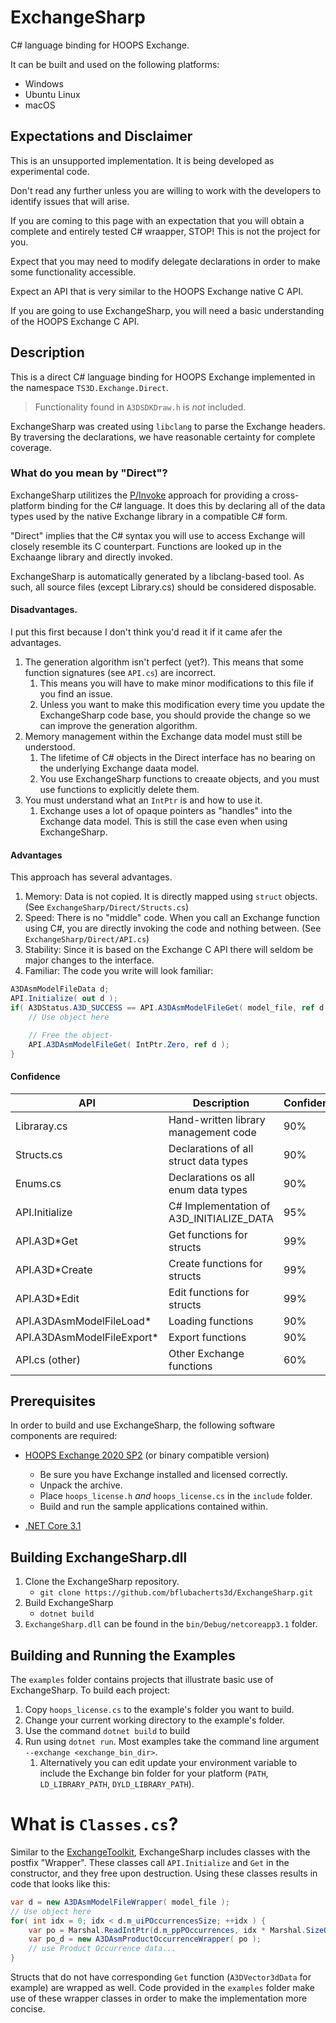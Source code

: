 # ExchangeSharp
C# language binding for HOOPS Exchange. 

It can be built and used on the following platforms:
 - Windows
 - Ubuntu Linux
 - macOS

## Expectations and Disclaimer
This is an unsupported implementation. It is being developed as experimental code. 

Don't read any further unless you are willing to work with the developers to identify issues that will arise.

If you are coming to this page with an expectation that you will obtain a complete and entirely tested C# wraapper, STOP! This is not the project for you.

Expect that you may need to modify delegate declarations in order to make some functionality accessible.

Expect an API that is very similar to the HOOPS Exchange native C API.

If you are going to use ExchangeSharp, you will need a basic understanding of the HOOPS Exchange C API.

## Description
This is a direct C# language binding for HOOPS Exchange implemented in the namespace `TS3D.Exchange.Direct`. 

> Functionality found in `A3DSDKDraw.h` is _not_ included.

ExchangeSharp was created using `libclang` to parse the Exchange headers. By traversing the declarations, we have reasonable certainty for complete coverage.

### What do you mean by "Direct"?
ExchangeSharp utilitizes the [P/Invoke](https://docs.microsoft.com/en-us/dotnet/standard/native-interop/pinvoke) approach for providing a cross-platform binding for the C# language. It does this by declaring all of the data types used by the native Exchange library in a compatible C# form.

"Direct" implies that the C# syntax you will use to access Exchange will closely resemble its C counterpart. Functions are looked up in the Exchaange library and directly invoked.

ExchangeSharp is automatically generated by a libclang-based tool. As such, all source files (except Library.cs) should be considered disposable.

#### Disadvantages. 
I put this first because I don't think you'd read it if it came afer the advantages.

1. The generation algorithm isn't perfect (yet?). This means that some function signatures (see `API.cs`) are incorrect.
	1. This means you will have to make minor modifications to this file if you find an issue.
	1. Unless you want to make this modification every time you update the ExchangeSharp code base, you should provide the change so we can improve the generation algorithm.
1. Memory management within the Exchange data model must still be understood.
	1. The lifetime of C# objects in the Direct interface has no bearing on the underlying Exchange daata model.
	1. You use ExchangeSharp functions to creaate objects, and you must use functions to explicitly delete them.
1. You must understand what an `IntPtr` is and how to use it.
	1. Exchange uses a lot of opaque pointers as "handles" into the Exchange data model. This is still the case even when using ExchangeSharp.

#### Advantages 
This approach has several advantages.

1. Memory: Data is not copied. It is directly mapped using `struct` objects. (See `ExchangeSharp/Direct/Structs.cs`)
1. Speed: There is no "middle" code. When you call an Exchange function using C#, you are directly invoking the code and nothing between. (See `ExchangeSharp/Direct/API.cs`)
1. Stability: Since it is based on the Exchange C API there will seldom be major changes to the interface.
1. Familiar: The code you write will look familiar:
```csharp
A3DAsmModelFileData d;
API.Initialize( out d );
if( A3DStatus.A3D_SUCCESS == API.A3DAsmModelFileGet( model_file, ref d ) ) {
    // Use object here

    // Free the object-
    API.A3DAsmModelFileGet( IntPtr.Zero, ref d );
}
```

#### Confidence

| API                        | Description                              | Confidence |
|----------------------------|------------------------------------------|------------|
| Libraray.cs                | Hand-written library management code     |     90%    |
| Structs.cs                 | Declarations of all struct data types    |     90%    |
| Enums.cs                   | Declarations os all enum data types      |     90%    |
| API.Initialize             | C# Implementation of A3D_INITIALIZE_DATA |     95%    |
| API.A3D*Get                | Get functions for structs                |     99%    |
| API.A3D*Create             | Create functions for structs             |     99%    |
| API.A3D*Edit               | Edit functions for structs               |     99%    |
| API.A3DAsmModelFileLoad*   | Loading functions                        |     90%    |
| API.A3DAsmModelFileExport* | Export functions                         |     90%    |
| API.cs (other)             | Other Exchange functions                 |     60%    |



## Prerequisites
In order to build and use ExchangeSharp, the following software components are required:
* [HOOPS Exchange 2020 SP2](https://developer.techsoft3d.com/hoops/exchange/downloads/latest/) (or binary compatible version)
	* Be sure you have Exchange installed and licensed correctly. 
	* Unpack the archive.
 	* Place `hoops_license.h` _and_ `hoops_license.cs` in the `include` folder.
	* Build and run the sample applications contained within.

* [.NET Core 3.1](https://dotnet.microsoft.com/download/dotnet-core/3.1)

## Building ExchangeSharp.dll
1. Clone the ExchangeSharp repository.
	* `git clone https://github.com/bflubacherts3d/ExchangeSharp.git`
1. Build ExchangeSharp
	* `dotnet build`
1. `ExchangeSharp.dll` can be found in the `bin/Debug/netcoreapp3.1` folder.

## Building and Running the Examples
The `examples` folder contains projects that illustrate basic use of ExchangeSharp. To build each project:
1. Copy `hoops_license.cs` to the example's folder you want to build.
1. Change your current working directory to the example's folder.
1. Use the command `dotnet build` to build
1. Run using `dotnet run`. Most examples take the command line argument `--exchange <exchange_bin_dir>`.
	1. Alternatively you can edit update your environment variable to include the Exchange bin folder for your platform (`PATH`, `LD_LIBRARY_PATH`, `DYLD_LIBRARY_PATH`).

# What is `Classes.cs`?
Similar to the [ExchangeToolkit](https://labs.techsoft3d.com/project/exchange-toolkit/), ExchangeSharp includes classes with the postfix "Wrapper". These classes call `API.Initialize` and `Get` in the constructor, and they free upon destruction. Using these classes results in code that looks like this:

```csharp
var d = new A3DAsmModelFileWrapper( model_file );
// Use object here
for( int idx = 0; idx < d.m_uiPOccurrencesSize; ++idx ) {
    var po = Marshal.ReadIntPtr(d.m_ppPOccurrences, idx * Marshal.SizeOf( typeof(IntPtr) ) );
    var po_d = new A3DAsmProductOccurrenceWrapper( po );
    // use Product Occurrence data...
}
```

Structs that do not have corresponding `Get` function (`A3DVector3dData` for example) are wrapped as well. Code provided in the `examples` folder make use of these wrapper classes in order to make the implementation more concise.



